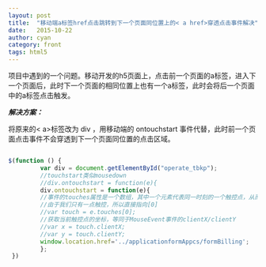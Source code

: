 ```yaml
---
layout: post
title:  "移动端a标签href点击跳转到下一个页面同位置上的< a href>穿透点击事件解决"
date:   2015-10-22
author: cyan
category: front
tags: html5
---
```


项目中遇到的一个问题。移动开发的h5页面上，点击前一个页面的a标签，进入下一个页面后，此时下一个页面的相同位置上也有一个a标签，此时会将后一个页面中的a标签点击触发。

***解决方案：***

将原来的< a>标签改为 div ，用移动端的 ontouchstart 事件代替，此时前一个页面点击事件不会穿透到下一个页面同位置的点击区域。

```javascript

$(function () {
         var div = document.getElementById("operate_tbkp");
         //touchstart类似mousedown
         //div.ontouchstart = function(e){
         div.ontouchstart = function(e){
         //事件的touches属性是一个数组，其中一个元素代表同一时刻的一个触控点，从而可以通过touches获取多点触控的每个触控点
         //由于我们只有一点触控，所以直接指向[0]
         //var touch = e.touches[0];
         //获取当前触控点的坐标，等同于MouseEvent事件的clientX/clientY
         //var x = touch.clientX;
         //var y = touch.clientY;
         window.location.href='../applicationformAppcs/formBilling';
         };
 })

 ```